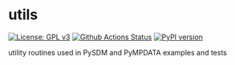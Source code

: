 # utils

[![License: GPL v3](https://img.shields.io/badge/License-GPL%20v3-blue.svg)](https://www.gnu.org/licenses/gpl-3.0.html)
[![Github Actions Status](https://github.com/atmos-cloud-sim-uj/utils/workflows/Pylint/badge.svg?branch=main)](https://github.com/atmos-cloud-sim-uj/utils/actions)
[![PyPI version](https://badge.fury.io/py/atmos-cloud-sim-uj-utils.svg)](https://pypi.org/project/atmos-cloud-sim-uj-utils)

utility routines used in PySDM and PyMPDATA examples and tests

